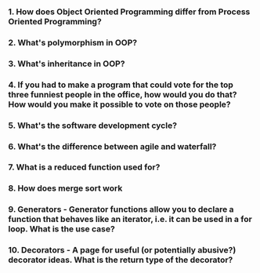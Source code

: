 ### 1. How does Object Oriented Programming differ from Process Oriented Programming?


### 2. What's polymorphism in OOP?


### 3. What's inheritance in OOP?


### 4. If you had to make a program that could vote for the top three funniest people in the office, how would you do that? How would you make it possible to vote on those people?


### 5. What's the software development cycle?


### 6. What's the difference between agile and waterfall?


### 7. What is a reduced function used for?


### 8. How does merge sort work


### 9. Generators - Generator functions allow you to declare a function that behaves like an iterator, i.e. it can be used in a for loop. What is the use case?


### 10. Decorators - A page for useful (or potentially abusive?) decorator ideas. What is the return type of the decorator?